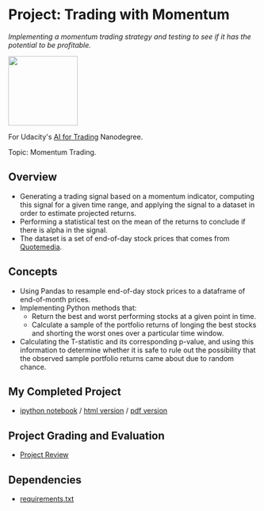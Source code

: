 # Project: Trading with Momentum
*Implementing a momentum trading strategy and testing to see if it has the potential to be profitable.*

<img src="https://github.com/jamesdellinger/ai_for_trading_nanodegree_trading_with_momentum_project/blob/master/aitndlogo.png" height="140">

For Udacity's [AI for Trading](https://www.udacity.com/course/ai-for-trading--nd880) Nanodegree.

Topic: Momentum Trading.

## Overview
* Generating a trading signal based on a momentum indicator, computing this signal for a given time range, and applying the signal to a dataset in order to estimate projected returns.
* Performing a statistical test on the mean of the returns to conclude if there is alpha in the signal.
* The dataset is a set of end-of-day stock prices that comes from [Quotemedia](http://www.quotemedia.com/).

## Concepts
* Using Pandas to resample end-of-day stock prices to a dataframe of end-of-month prices.
* Implementing Python methods that:
    * Return the best and worst performing stocks at a given point in time.
    * Calculate a sample of the portfolio returns of longing the best stocks and shorting the worst ones over a particular time window.
* Calculating the T-statistic and its corresponding p-value, and using this information to determine whether it is safe to rule out the possibility that the observed sample portfolio returns came about due to random chance.

## My Completed Project
* [ipython notebook](https://github.com/jamesdellinger/ai_for_trading_nanodegree_trading_with_momentum_project/blob/master/project_1_starter.ipynb) / [html version](https://github.com/jamesdellinger/ai_for_trading_nanodegree_trading_with_momentum_project/blob/master/project_1_starter.html) / [pdf version](https://github.com/jamesdellinger/ai_for_trading_nanodegree_trading_with_momentum_project/blob/master/project_1_starter.pdf)

## Project Grading and Evaluation
* [Project Review](https://github.com/jamesdellinger/ai_for_trading_nanodegree_trading_with_momentum_project/blob/master/trading_with_momentum_project_review.pdf)

## Dependencies
* [requirements.txt](https://github.com/jamesdellinger/ai_for_trading_nanodegree_trading_with_momentum_project/blob/master/requirements.txt)
